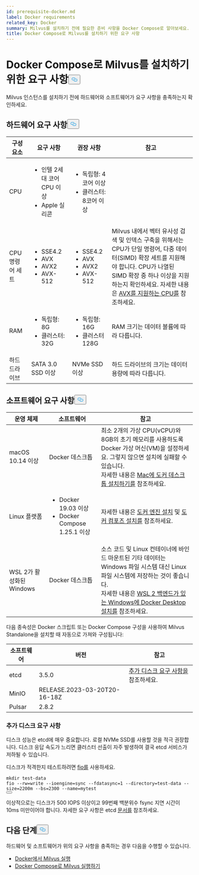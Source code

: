 ```yaml
---
id: prerequisite-docker.md
label: Docker requirements
related_key: Docker
summary: Milvus를 설치하기 전에 필요한 준비 사항을 Docker Compose로 알아보세요.
title: Docker Compose로 Milvus를 설치하기 위한 요구 사항
---
```

<h1 id="Requirements-for-Installing-Milvus-with-Docker-Compose" class="common-anchor-header">Docker Compose로 Milvus를 설치하기 위한 요구 사항<button data-href="#Requirements-for-Installing-Milvus-with-Docker-Compose" class="anchor-icon" translate="no">
      <svg translate="no"
        aria-hidden="true"
        focusable="false"
        height="20"
        version="1.1"
        viewBox="0 0 16 16"
        width="16"
      >
        <path
          fill="#0092E4"
          fill-rule="evenodd"
          d="M4 9h1v1H4c-1.5 0-3-1.69-3-3.5S2.55 3 4 3h4c1.45 0 3 1.69 3 3.5 0 1.41-.91 2.72-2 3.25V8.59c.58-.45 1-1.27 1-2.09C10 5.22 8.98 4 8 4H4c-.98 0-2 1.22-2 2.5S3 9 4 9zm9-3h-1v1h1c1 0 2 1.22 2 2.5S13.98 12 13 12H9c-.98 0-2-1.22-2-2.5 0-.83.42-1.64 1-2.09V6.25c-1.09.53-2 1.84-2 3.25C6 11.31 7.55 13 9 13h4c1.45 0 3-1.69 3-3.5S14.5 6 13 6z"
        ></path>
      </svg>
    </button></h1><p>Milvus 인스턴스를 설치하기 전에 하드웨어와 소프트웨어가 요구 사항을 충족하는지 확인하세요.</p>
<h2 id="Hardware-requirements" class="common-anchor-header">하드웨어 요구 사항<button data-href="#Hardware-requirements" class="anchor-icon" translate="no">
      <svg translate="no"
        aria-hidden="true"
        focusable="false"
        height="20"
        version="1.1"
        viewBox="0 0 16 16"
        width="16"
      >
        <path
          fill="#0092E4"
          fill-rule="evenodd"
          d="M4 9h1v1H4c-1.5 0-3-1.69-3-3.5S2.55 3 4 3h4c1.45 0 3 1.69 3 3.5 0 1.41-.91 2.72-2 3.25V8.59c.58-.45 1-1.27 1-2.09C10 5.22 8.98 4 8 4H4c-.98 0-2 1.22-2 2.5S3 9 4 9zm9-3h-1v1h1c1 0 2 1.22 2 2.5S13.98 12 13 12H9c-.98 0-2-1.22-2-2.5 0-.83.42-1.64 1-2.09V6.25c-1.09.53-2 1.84-2 3.25C6 11.31 7.55 13 9 13h4c1.45 0 3-1.69 3-3.5S14.5 6 13 6z"
        ></path>
      </svg>
    </button></h2><table>
<thead>
<tr><th>구성 요소</th><th>요구 사항</th><th>권장 사항</th><th>참고</th></tr>
</thead>
<tbody>
<tr><td>CPU</td><td><ul><li>인텔 2세대 코어 CPU 이상</li><li>Apple 실리콘</li></ul></td><td><ul><li>독립형: 4코어 이상</li><li>클러스터: 8코어 이상</li></ul></td><td></td></tr>
<tr><td>CPU 명령어 세트</td><td><ul><li>SSE4.2</li><li>AVX</li><li>AVX2</li><li>AVX-512</li></ul></td><td><ul><li>SSE4.2</li><li>AVX</li><li>AVX2</li><li>AVX-512</li></ul></td><td>Milvus 내에서 벡터 유사성 검색 및 인덱스 구축을 위해서는 CPU가 단일 명령어, 다중 데이터(SIMD) 확장 세트를 지원해야 합니다. CPU가 나열된 SIMD 확장 중 하나 이상을 지원하는지 확인하세요. 자세한 내용은 <a href="https://en.wikipedia.org/wiki/Advanced_Vector_Extensions#CPUs_with_AVX">AVX를 지원하는 CPU를</a> 참조하세요.</td></tr>
<tr><td>RAM</td><td><ul><li>독립형: 8G</li><li>클러스터: 32G</li></ul></td><td><ul><li>독립형: 16G</li><li>클러스터 128G</li></ul></td><td>RAM 크기는 데이터 볼륨에 따라 다릅니다.</td></tr>
<tr><td>하드 드라이브</td><td>SATA 3.0 SSD 이상</td><td>NVMe SSD 이상</td><td>하드 드라이브의 크기는 데이터 용량에 따라 다릅니다.</td></tr>
</tbody>
</table>
<h2 id="Software-requirements" class="common-anchor-header">소프트웨어 요구 사항<button data-href="#Software-requirements" class="anchor-icon" translate="no">
      <svg translate="no"
        aria-hidden="true"
        focusable="false"
        height="20"
        version="1.1"
        viewBox="0 0 16 16"
        width="16"
      >
        <path
          fill="#0092E4"
          fill-rule="evenodd"
          d="M4 9h1v1H4c-1.5 0-3-1.69-3-3.5S2.55 3 4 3h4c1.45 0 3 1.69 3 3.5 0 1.41-.91 2.72-2 3.25V8.59c.58-.45 1-1.27 1-2.09C10 5.22 8.98 4 8 4H4c-.98 0-2 1.22-2 2.5S3 9 4 9zm9-3h-1v1h1c1 0 2 1.22 2 2.5S13.98 12 13 12H9c-.98 0-2-1.22-2-2.5 0-.83.42-1.64 1-2.09V6.25c-1.09.53-2 1.84-2 3.25C6 11.31 7.55 13 9 13h4c1.45 0 3-1.69 3-3.5S14.5 6 13 6z"
        ></path>
      </svg>
    </button></h2><table>
<thead>
<tr><th>운영 체제</th><th>소프트웨어</th><th>참고</th></tr>
</thead>
<tbody>
<tr><td>macOS 10.14 이상</td><td>Docker 데스크톱</td><td>최소 2개의 가상 CPU(vCPU)와 8GB의 초기 메모리를 사용하도록 Docker 가상 머신(VM)을 설정하세요. 그렇지 않으면 설치에 실패할 수 있습니다. <br/>자세한 내용은 <a href="https://docs.docker.com/desktop/mac/install/">Mac에 도커 데스크톱 설치하기를</a> 참조하세요.</td></tr>
<tr><td>Linux 플랫폼</td><td><ul><li>Docker 19.03 이상</li><li>Docker Compose 1.25.1 이상</li></ul></td><td>자세한 내용은 <a href="https://docs.docker.com/engine/install/">도커 엔진 설치</a> 및 <a href="https://docs.docker.com/compose/install/">도커 컴포즈 설치를</a> 참조하세요.</td></tr>
<tr><td>WSL 2가 활성화된 Windows</td><td>Docker 데스크톱</td><td>소스 코드 및 Linux 컨테이너에 바인드 마운트된 기타 데이터는 Windows 파일 시스템 대신 Linux 파일 시스템에 저장하는 것이 좋습니다.<br/>자세한 내용은 <a href="https://docs.docker.com/desktop/windows/install/#wsl-2-backend">WSL 2 백엔드가 있는 Windows에 Docker Desktop 설치를</a> 참조하세요.</td></tr>
</tbody>
</table>
<p>다음 종속성은 Docker 스크립트 또는 Docker Compose 구성을 사용하여 Milvus Standalone을 설치할 때 자동으로 가져와 구성됩니다:</p>
<table>
<thead>
<tr><th>소프트웨어</th><th>버전</th><th>참고</th></tr>
</thead>
<tbody>
<tr><td>etcd</td><td>3.5.0</td><td><a href="#Additional-disk-requirements">추가 디스크 요구 사항을</a> 참조하세요.</td></tr>
<tr><td>MinIO</td><td>RELEASE.2023-03-20T20-16-18Z</td><td></td></tr>
<tr><td>Pulsar</td><td>2.8.2</td><td></td></tr>
</tbody>
</table>
<h3 id="Additional-disk-requirements" class="common-anchor-header">추가 디스크 요구 사항</h3><p>디스크 성능은 etcd에 매우 중요합니다. 로컬 NVMe SSD를 사용할 것을 적극 권장합니다. 디스크 응답 속도가 느리면 클러스터 선출이 자주 발생하여 결국 etcd 서비스가 저하될 수 있습니다.</p>
<p>디스크가 적격한지 테스트하려면 <a href="https://github.com/axboe/fio">fio를</a> 사용하세요.</p>
<pre><code translate="no" class="language-bash"><span class="hljs-built_in">mkdir</span> test-data
fio --rw=write --ioengine=<span class="hljs-built_in">sync</span> --fdatasync=1 --directory=test-data --size=2200m --bs=2300 --name=mytest
<button class="copy-code-btn"></button></code></pre>
<p>이상적으로는 디스크가 500 IOPS 이상이고 99번째 백분위수 fsync 지연 시간이 10ms 미만이어야 합니다. 자세한 요구 사항은 etcd <a href="https://etcd.io/docs/v3.5/op-guide/hardware/#disks">문서를</a> 참조하세요.</p>
<h2 id="Whats-next" class="common-anchor-header">다음 단계<button data-href="#Whats-next" class="anchor-icon" translate="no">
      <svg translate="no"
        aria-hidden="true"
        focusable="false"
        height="20"
        version="1.1"
        viewBox="0 0 16 16"
        width="16"
      >
        <path
          fill="#0092E4"
          fill-rule="evenodd"
          d="M4 9h1v1H4c-1.5 0-3-1.69-3-3.5S2.55 3 4 3h4c1.45 0 3 1.69 3 3.5 0 1.41-.91 2.72-2 3.25V8.59c.58-.45 1-1.27 1-2.09C10 5.22 8.98 4 8 4H4c-.98 0-2 1.22-2 2.5S3 9 4 9zm9-3h-1v1h1c1 0 2 1.22 2 2.5S13.98 12 13 12H9c-.98 0-2-1.22-2-2.5 0-.83.42-1.64 1-2.09V6.25c-1.09.53-2 1.84-2 3.25C6 11.31 7.55 13 9 13h4c1.45 0 3-1.69 3-3.5S14.5 6 13 6z"
        ></path>
      </svg>
    </button></h2><p>하드웨어 및 소프트웨어가 위의 요구 사항을 충족하는 경우 다음을 수행할 수 있습니다.</p>
<ul>
<li><a href="/docs/ko/v2.4.x/install_standalone-docker.md">Docker에서 Milvus 실행</a></li>
<li><a href="/docs/ko/v2.4.x/install_standalone-docker-compose.md">Docker Compose로 Milvus 실행하기</a></li>
</ul>

